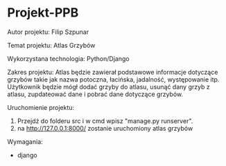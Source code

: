 # Projekt-PPB

Autor projektu: Filip Szpunar

Temat projektu: Atlas Grzybów

Wykorzystana technologia: Python/Django

Zakres projektu:
Atlas będzie zawierał podstawowe informacje dotyczące grzybów takie jak nazwa potoczna, łacińska, jadalność, występowanie itp.
Użytkownik będzie mógł dodać grzyby do atlasu, usunąć dany grzyb z atlasu, zupdateować dane i pobrać dane dotyczące grzybów.

Uruchomienie projektu: 

1. Przejdź do folderu src i w  cmd wpisz "manage.py runserver".
2. na http://127.0.0.1:8000/ zostanie uruchomiony atlas grzybów

Wymagania:
- django

